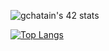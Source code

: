 ![gchatain's 42 stats](https://badge42.herokuapp.com/api/stats/gchatain)

[![Top Langs](https://github-readme-stats.vercel.app/api/top-langs/?username=gwilhoa&layout=compact)](https://github.com/anuraghazra/github-readme-stats)
